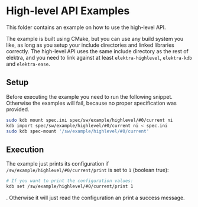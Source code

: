 # High-level API Examples

This folder contains an example on how to use the high-level API.

The example is built using CMake, but you can use any build system you like, as long as you setup your include directories and linked
libraries correctly. The high-level API uses the same include directory as the rest of elektra, and you need to link against at least
`elektra-highlevel`, `elektra-kdb` and `elektra-ease`.

## Setup

Before executing the example you need to run the following snippet. Otherwise the examples will fail, because no proper specification
was provided.

```sh
sudo kdb mount spec.ini spec/sw/example/highlevel/#0/current ni
kdb import spec/sw/example/highlevel/#0/current ni < spec.ini
sudo kdb spec-mount '/sw/example/highlevel/#0/current'
```

## Execution

The example just prints its configuration if `/sw/example/highlevel/#0/current/print` is set to `1` (boolean true):

```sh
# If you want to print the configuration values:
kdb set /sw/example/highlevel/#0/current/print 1
```

. Otherwise it will just read the configuration an print a success message.
